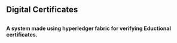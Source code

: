 <h2>Digital Certificates<h2/>

<h4>A system made using hyperledger fabric for verifying Eductional certificates.<h4/>
